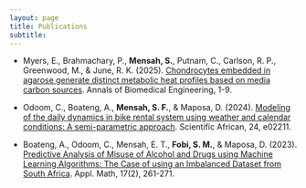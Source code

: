 ```yaml
---
layout: page
title: Publications
subtitle: 
---
```


- Myers, E., Brahmachary, P., **Mensah, S.**, Putnam, C., Carlson, R. P., Greenwood, M., & June, R. K. (2025). [Chondrocytes embedded in agarose generate distinct metabolic heat profiles based on media carbon sources](https://link.springer.com/article/10.1007/s10439-025-03755-6). Annals of Biomedical Engineering, 1-9.


- Odoom, C., Boateng, A., **Mensah, S. F.**, & Maposa, D. (2024). [Modeling of the daily dynamics in bike rental system using weather and calendar conditions: A semi-parametric approach](https://www.sciencedirect.com/science/article/pii/S2468227624001571). Scientific African, 24, e02211.


- Boateng, A., Odoom, C., Mensah, E. T., **Fobi, S. M.**, & Maposa, D. (2023). [Predictive Analysis of Misuse of Alcohol and Drugs using Machine Learning Algorithms: The Case of using an Imbalanced Dataset from South Africa](https://www.naturalspublishing.com/files/published/862z9t3t87hmac.pdf). Appl. Math, 17(2), 261-271.


